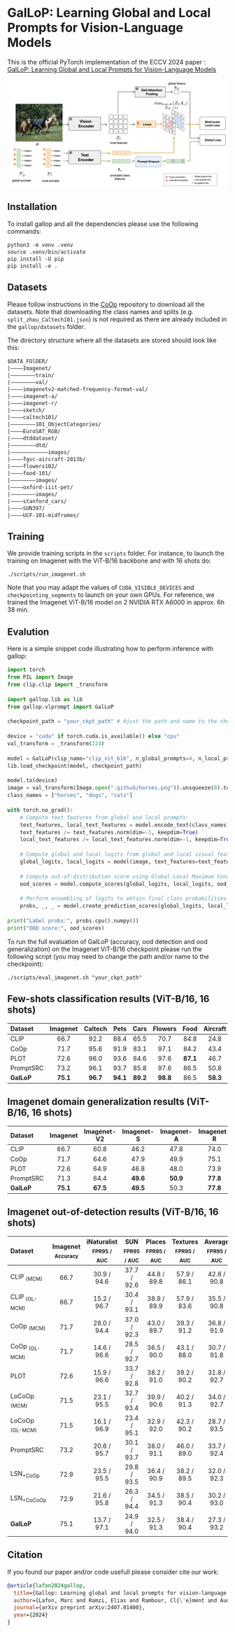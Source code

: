 # GalLoP: Learning Global and Local Prompts for Vision-Language Models
This is the official PyTorch implementation of the ECCV 2024 paper : [GalLoP: Learning Global and Local Prompts for Vision-Language Models](https://arxiv.org/pdf/2407.01400)

![alt text](.github/gallop.png)

## Installation
To install gallop and all the dependencies please use the following commands:
```
python3 -m venv .venv
source .venv/bin/activate
pip install -U pip
pip install -e .
```

## Datasets
Please follow instructions in the [CoOp](https://github.com/KaiyangZhou/CoOp/blob/main/DATASETS.md) repository to download all the datasets. Note that downloading the class names and splits (e.g. `split_zhou_Caltech101.json`) is not required as there are already included in the `gallop/datasets` folder. 

The directory structure where all the datasets are stored should look like this:

```
$DATA_FOlDER/
|––––Imagenet/
|––––––––train/
|––––––––val/
|––––imagenetv2-matched-frequency-format-val/
|––––imagenet-a/
|––––imagenet-r/
|––––sketch/
|––––caltech101/
|––––––––101_ObjectCategories/
|––––EuroSAT_RGB/
|––––dtddataset/
|––––––––dtd/
|––––––––––––images/
|––––fgvc-aircraft-2013b/
|––––flowers102/
|––––food-101/
|––––––––images/
|––––oxford-iiit-pet/
|––––––––images/
|––––stanford_cars/
|––––SUN397/
|––––UCF-101-midframes/

```

## Training

We provide training scripts in the `scripts` folder. For instance, to launch the training on Imagenet with the ViT-B/16 backbone and with 16 shots do:
```
./scripts/run_imagenet.sh
```
Note that you may adapt the values of `CUDA_VISIBLE_DEVICES` and `checkpointing_segments` to launch on your own GPUs. For reference, we trained the Imagenet ViT-B/16 model on 2 NVIDIA RTX A6000 in approx. 6h 38 min.

## Evalution
Here is a simple snippet code illustrating how to perform inference with gallop:

```python
import torch
from PIL import Image
from clip.clip import _transform

import gallop.lib as lib
from gallop.vlprompt import GalLoP

checkpoint_path = "your_ckpt_path" # Ajust the path and name to the checkpoint if needed.

device = "cuda" if torch.cuda.is_available() else "cpu"
val_transform = _transform(224)

model = GalLoP(clip_name="clip_vit_b16", n_global_prompts=4, n_local_prompts=4)
lib.load_checkpoint(model, checkpoint_path)

model.to(device)
image = val_transform(Image.open(".github/horses.png")).unsqueeze(0).to(device)
class_names = ["horses", "dogs", "cats"]

with torch.no_grad():
    # Compute text features from global and local prompts:
    text_features, local_text_features = model.encode_text(class_names)
    text_features /= text_features.norm(dim=-1, keepdim=True)
    local_text_features /= local_text_features.norm(dim=-1, keepdim=True)

    # Compute global and local logits from global and local visual features:
    global_logits, local_logits = model(image, text_features=text_features, local_text_features=local_text_features)

    # Compute out-of-distribution score using Global-Local Maximum Concept Matching:
    ood_scores = model.compute_scores(global_logits, local_logits, ood_method="GL-MCM")

    # Perform ensembling of logits to obtain final class probabilities
    probs, _, _ = model.create_prediction_scores(global_logits, local_logits)

print("Label probs:", probs.cpu().numpy())
print("OOD score:", ood_scores)
```

To run the full evaluation of GalLoP (accuracy, ood detection and ood generalization) on the Imagenet ViT-B/16 checkpoint please run the following script (you may need to change the path and/or name to the checkpoint):
```
./scripts/eval_imagenet.sh "your_ckpt_path"
```

## Few-shots classification results (ViT-B/16, 16 shots)

|  Dataset  | Imagenet |  Caltech  |   Pets   |   Cars   |  Flowers  | Food     | Aircraft |   SUN    |  DTD   | Eurosat  |   UCF   | Average  |
|:----------|:--------:|:---------:|:--------:|:--------:|:---------:|:--------:|:--------:|:--------:|:------:|:--------:|:-------:|:--------:|
| CLIP      |   66.7   |   92.2    |   88.4   |   65.5   |    70.7   |  84.8    |   24.8   |   62.3   |  44.1  |   48.3   |   64.7  |   75.7   |
| CoOp      |   71.7   |   95.6    |   91.9   |   83.1   |    97.1   |  84.2    |   43.4   |   74.7   |  69.9  |   84.9   |   82.2  |   79.9   |
| PLOT      |   72.6   |   96.0    |   93.6   |   84.6   |    97.6   | **87.1** |   46.7   |   76.0   |  71.4  |   92.0   |   85.3  |   82.1   |
| PromptSRC |   73.2   |   96.1    |   93.7   |   85.8   |    97.6   |  86.5    |   50.8   | **77.2** |  72.7   | **92.4** |   86.5  |   82.9   |
| **GalLoP**| **75.1** | **96.7**  | **94.1** | **89.2** |  **98.8** |  86.5    | **58.3** | **77.2** |**75.5**|   90.1   | **86.9**| **84.4** |

## Imagenet domain generalization results (ViT-B/16, 16 shots)

|  Dataset  | Imagenet |  Imagenet-V2  |   Imagenet-S  |   Imagenet-A |  Imagenet-R | Average  |
|:----------|:--------:|:-------------:|:-------------:|:------------:|:-----------:|:--------:|
| CLIP      |   66.7   |     60.8      |     46.2      |     47.8     |     74.0    |   57.2   |
| CoOp      |   71.7   |     64.6      |     47.9      |     49.9     |     75.1    |   59.4   |
| PLOT      |   72.6   |     64.9      |     46.8      |     48.0     |     73.9    |   58.4   |
| PromptSRC |   71.3   |     64.4      |   **49.6**    |   **50.9**   |   **77.8**  |   60.7   |
| **GalLoP**| **75.1** |   **67.5**    |   **49.5**    |     50.3     |   **77.8**  | **61.3** |




## Imagenet out-of-detection results (ViT-B/16, 16 shots)

|      Dataset    |     Imagenet <br> <sub>Accuracy</sub>     |    iNaturalist<br> <sub>FPR95 \/ AUC</sub>   |      SUN <br> <sub>FPR95 \/ AUC</sub>    |     Places <br> <sub>FPR95 \/ AUC</sub>  |    Textures <br> <sub>FPR95 \/ AUC</sub>  |    Average <br> <sub>FPR95 \/ AUC</sub>  |
|:--------------------------|:-----------------:|:----------------:|:------------:|:------------:|:-------------:|:------------:|
| CLIP <sub>(MCM)</sub>     |        66.7       |     30.9 \/ 94.6 | 37.7 \/ 92.6 | 44.8 \/ 89.8  | 57.9 \/ 86.1 | 42.8 \/ 90.8 |
| CLIP <sub>(GL-MCM)</sub>  |        66.7       |     15.2 \/ 96.7 | 30.4 \/ 93.1 | 38.9 \/ 89.9  | 57.9 \/ 83.6 | 35.5 \/ 90.8 |
| CoOp <sub>(MCM)</sub>     |        71.7       |     28.0 \/ 94.4 | 37.0 \/ 92.3 | 43.0 \/ 89.7  | 39.3 \/ 91.2 | 36.8 \/ 91.9 |
| CoOp <sub>(GL-MCM)</sub>  |        71.7       |     14.6 \/ 96.6 | 28.5 \/ 92.7 | 36.5 \/ 90.0  | 43.1 \/ 88.0 | 30.7 \/ 91.8 |
| PLOT                      |        72.6       |     15.9 \/ 96.6 | 33.7 \/ 92.8 | 38.2 \/ 91.0  | 39.2 \/ 90.2 | 31.8 \/ 92.7 |
| LoCoOp <sub>(MCM)</sub>   |        71.5       |     23.1 \/ 95.5 | 32.7 \/ 93.4 | 39.9 \/ 90.6  | 40.2 \/ 91.3 | 34.0 \/ 92.7 |
| LoCoOp <sub>(GL-MCM)</sub>|        71.5       |     16.1 \/ 96.9 | 23.4 \/ 95.1 | 32.9 \/ 92.0  | 42.3 \/ 90.2 | 28.7 \/ 93.5 |
| PromptSRC                 |        73.2       |     20.6 \/ 95.7 | 30.1 \/ 93.7 | 38.0 \/ 91.1  | 46.0 \/ 89.0 | 33.7 \/ 92.4 |
| LSN<sub>+CoOp</sub>       |        72.9       |     23.5 \/ 95.5 | 29.8 \/ 93.5 | 36.4 \/ 90.9  | 38.2 \/ 89.5 | 32.0 \/ 92.3 |
| LSN<sub>+CoCoOp</sub>     |        72.9       |     21.6 \/ 95.8 | 26.3 \/ 94.4 | 34.5 \/ 91.3  | 38.5 \/ 90.4 | 30.2 \/ 93.0 |
|  **GalLoP**               |        75.1       |     13.7 \/ 97.1 |  24.9 \/ 94.0 | 32.5 \/ 91.3  | 38.4 \/ 90.4 | 27.3 \/ 93.2 |


## Citation
If you found our paper and/or code usefull please consider cite our work:
```bibtex
@article{lafon2024gallop,
  title={Gallop: Learning global and local prompts for vision-language models},
  author={Lafon, Marc and Ramzi, Elias and Rambour, Cl{\'e}ment and Audebert, Nicolas and Thome, Nicolas},
  journal={arXiv preprint arXiv:2407.01400},
  year={2024}
}
```
